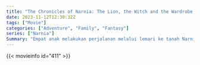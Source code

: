 ```yaml
---
title: "The Chronicles of Narnia: The Lion, the Witch and the Wardrobe (2005)"
date: 2023-11-12T12:30:32Z
tags: ["Movie"]
categories: ["Adventure", "Family", "Fantasy"]
series: ["Narnia"]
Summary: "Empat anak melakukan perjalanan melalui lemari ke tanah Narnia dan mempelajari takdir mereka untuk membebaskannya dengan bimbingan singa mistis."
---
```


<mux-player stream-type="on-demand"
src="https://kp3d-my.sharepoint.com/personal/ryoo_kp3d_onmicrosoft_com/_layouts/15/download.aspx?share=EcwyPZfld5VJunOGJl4ZCfMBcO9iSULvmipwsmII-cdHHg" prefer-playback="mse" controls>

</mux-player>


{{< movieinfo id="411" >}}

<script src="https://cdn.jsdelivr.net/npm/@mux/mux-player"></script>

 <script type="application/ld+json ">
{
"@context": "https://schema.org/",
"@type": "VideoObject",
"name": "The Chronicles of Narnia: The Lion, the Witch and the Wardrobe (2005)",
"contentUrl": "https://stream.mux.com/Qoo2jlMjL4b5w6UgIJa901bunl3ZUqv3sN5f02eWN004uM.m3u8",
"thumbnailUrl": "https://www.themoviedb.org/t/p/original/9Nnd4sxmZq4nI7aP9NMQbE3tafY.jpg?width=314&fit_mode=preserve&time=25",
"uploadDate": "2023-11-12T12:30:32Z",
}

</script>